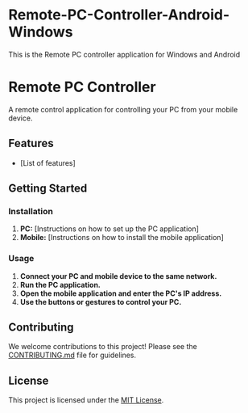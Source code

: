 # Remote-PC-Controller-Android-Windows
This is the Remote PC controller application for Windows and Android

# Remote PC Controller

A remote control application for controlling your PC from your mobile device.

## Features

* [List of features]

## Getting Started

### Installation

1. **PC:** [Instructions on how to set up the PC application]
2. **Mobile:** [Instructions on how to install the mobile application]

### Usage

1. **Connect your PC and mobile device to the same network.**
2. **Run the PC application.**
3. **Open the mobile application and enter the PC's IP address.**
4. **Use the buttons or gestures to control your PC.**

## Contributing

We welcome contributions to this project! Please see the [CONTRIBUTING.md](CONTRIBUTING.md) file for guidelines.

## License

This project is licensed under the [MIT License](LICENSE).
